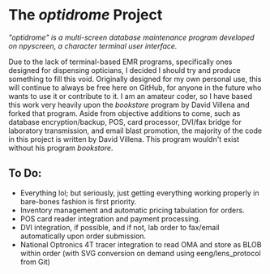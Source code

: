 # The *optidrome* Project

*"optidrome" is a multi-screen database maintenance program developed on npyscreen, a character terminal user interface.*

Due to the lack of terminal-based EMR programs, specifically ones designed for dispensing opticians, I decided I should try and produce something to fill this void. Originally designed for my own personal use, this will continue to always be free here on GitHub, for anyone in the future who wants to use it or contribute to it. I am an amateur coder, so I have based this work very heavily upon the *bookstore* program by David Villena and forked that program. Aside from objective additions to come, such as database encryption/backup, POS, card processor, DVI/fax bridge for laboratory transmission, and email blast promotion, the majority of the code in this project is written by David Villena. This program wouldn't exist without his program *bookstore*.

## To Do:
 - Everything lol; but seriously, just getting everything working properly in bare-bones fashion is first priority.
 - Inventory management and automatic pricing tabulation for orders.
 - POS card reader integration and payment processing.
 - DVI integration, if possible, and if not, lab order to fax/email automatically upon order submission.
 - National Optronics 4T tracer integration to read OMA and store as BLOB within order (with SVG conversion on demand using eeng/lens_protocol from Git)

<!---

This is my attempt at building a fully npyscreen-based application, while learning a decent amount of Python at the same time. It's kind of a demo of the solutions I've implemented using Nicholas P. S. Cole's excellent 'npyscreen' Terminal User Interface library. My focus has been on the final user interaction and usability. Although the program is a fully-fledged book manager on a SQL database, it's more like a demo. Please feel free to share your criticism (and knowledge), I'm using this project as a workbench to learn the right pythonic approach to this implementation.

The application is limited to be a home librarian, not a commercial book store software. The pretense has been to include as many of my own adapted widgets (different types of input fields) as possible. It includes table record grids with different column sizes, quick one-keypress option fields, popup lists of values associated to auto-complete text fields, money input fields, etc. I've followed quite pristinely the old CRUD database paradigm (Create, Read, Update, Delete) and I've added a useful "Find" option based on the LIKE sentence from the SQL language. 

It does not run on Python 2, I'm sorry, it is developed from scratch on Python 3.10, on Windows 10. State-of-the-Art under the hood. The sample SQLite database is version 3.35.5. The program runs on the Command Prompt on Win10, and it is by default limited to a monochrome classical size of 80 x 25 characters, in part, to enforce resource frugality and, in part, by sheer PC-era nostalgia. Note that you can write texts of 80 columns on the screen, but the "editable" widgets can only use 79. The npyscreen library I used is the last available version 4.10.5, and the original widgets have been inherited/overridden onto my own ones to allow for the new functionalities and also for localization purposes (latin and accented characters).

The program also works fine on my Manjaro 22.0 Xfce linux. In fact, python runs much faster on Linux than on Windows when generating 100,000's of test records.

For the book listings, the program builds text files and displays them using a simple GUI text editor, but it can easily be downgraded again to a pure character program for non-GUI linuxes, using a terminal-based text editor like Vim.

For every screen in the program there's a F1-activated help form with a commentary about operational considerations and the widgets used. I've included an Entity-Relationship diagram for better understanding of the database table structure.

*Dependencies:*
The only Python dependencies are: NumPy, PyICU and, of course, npyscreen. The curses library I installed on Windows is "windows-curses". I like to import colored_traceback to better read the errors but it should be commented out.


To run the *bookstore*, simply:
==============================
                            
1) Place all the files of the release into a folder respecting the folder tree.
2) Open a Windows/Linux Terminal window of 81 x 25 characters (there's an extra position on the right). It will work fine on a maximized terminal window as well, but the       actual used space will remain at 80 x 25. 
3) Change directory ("cd") to the folder where the bookstore python modules are located.
4) Run "python3 main.py". Or change "python3" for your own python 3 executable synonym.
---------------------------------------------------------------------------------------------------------------


<p align="center">
  <img src="https://github.com/dvdvillena/bookstore/blob/master/Docs/Images/Screens-01.jpg">
</p>
<p align="center">
  <img src="https://github.com/dvdvillena/bookstore/blob/master/Docs/Images/Screens-02.jpg">
</p>
<p align="center">
  <img src="https://github.com/dvdvillena/bookstore/blob/master/Docs/Images/Screens-03.jpg">
</p>
<p align="center">
  <img src="https://github.com/dvdvillena/bookstore/blob/master/Docs/Images/Screens-04.jpg">
</p>
<p align="center">
  <img src="https://github.com/dvdvillena/bookstore/blob/master/Docs/Images/Screens-05.jpg">
</p>
<p align="center">
  <img src="https://github.com/dvdvillena/bookstore/blob/master/Docs/Images/Screens-06.jpg">
</p>

-->